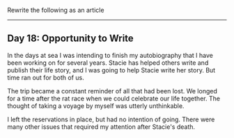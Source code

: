 Rewrite the following as an article 

---


## Day 18: Opportunity to Write

In the days at sea I was intending to finish my autobiography that I have been working on for several years.  Stacie has
helped others write and publish their life story, and I was going to help Stacie write her story.  But time ran out for
both of us.

The trip became a constant reminder of all that had been lost.  We longed for a time after the rat race when we could
celebrate our life together.  The thought of taking a voyage by myself was utterly unthinkable.

I left the reservations in place, but had no intention of going.  There were many other issues that required my
attention after Stacie's death.